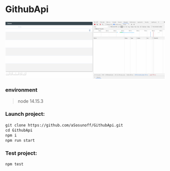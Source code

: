 # GithubApi

![GithubApi](./GithubApi.gif)

### environment

> node 14.15.3

### Launch project:

```
git clone https://github.com/aSosunoff/GithubApi.git
cd GithubApi
npm i
npm run start
```

### Test project:

```
npm test
```
